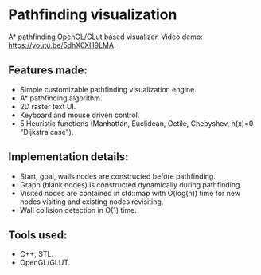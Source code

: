 # Pathfinding visualization
A* pathfinding  OpenGL/GLut based visualizer.
Video demo: https://youtu.be/5dhX0XH9LMA.

## Features made:
* Simple customizable pathfinding visualization engine.
* A* pathfinding algorithm.
* 2D raster text UI.
* Keyboard and mouse driven control.
* 5 Heuristic functions (Manhattan, Euclidean, Octile, Chebyshev, h(x)=0 "Dijkstra case").

## Implementation details:
* Start, goal, walls nodes are constructed before pathfinding.
* Graph (blank nodes) is constructed dynamically during pathfinding.
* Visited nodes are contained in std::map with O(log(n)) time for new nodes visiting and existing nodes revisiting.
* Wall collision detection in O(1) time.

## Tools used:
* C++, STL.
* OpenGL/GLUT.

